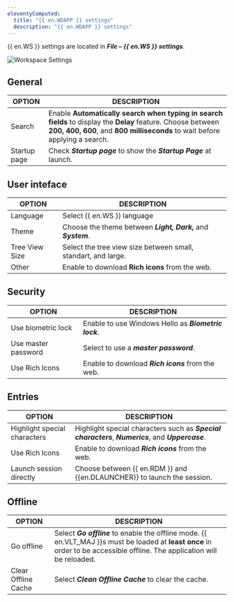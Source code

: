 ```yaml
---
eleventyComputed:
  title: "{{ en.WDAPP }} settings"
  description: "{{ en.WDAPP }} settings"
---
```


{{ en.WS }} settings are located in ***File – {{ en.WS }} settings***.

![Workspace Settings](https://webdevolutions.blob.core.windows.net/docs/en/server/ServerOp6094.png)

## General 

| OPTION                                             | DESCRIPTION |
|----------------------------------------------------|-------------|
| Search                                             | Enable **Automatically search when typing in search fields** to display the **Delay** feature. Choose between **200, 400, 600**, and **800 milliseconds** to wait before applying a search. |
| Startup page                                       | Check ***Startup page*** to show the ***Startup Page*** at launch. |

## User inteface 

| OPTION                                             | DESCRIPTION |
|----------------------------------------------------|-------------|
| Language                                           | Select {{ en.WS }} language |
| Theme                                              | Choose the theme between ***Light, Dark,*** and ***System***. |
| Tree View Size                                     | Select the tree view size between small, standart, and large.|
| Other                                              | Enable to download **Rich icons** from the web. |

## Security

| OPTION                                             | DESCRIPTION |
|----------------------------------------------------|-------------|
| Use biometric lock                                 | Enable to use Windows Hello as ***Biometric lock***.  |
| Use master password                                | Select to use a ***master password***. |
| Use Rich Icons                                     | Enable to download ***Rich icons*** from the web. |

## Entries

| OPTION                                             | DESCRIPTION |
|----------------------------------------------------|-------------|
| Highlight special characters                       | Highlight special characters such as ***Special characters***, ***Numerics***, and ***Uppercase***. |
| Use Rich Icons                                     | Enable to download ***Rich icons*** from the web. |
| Launch session directly                            | Choose between {{ en.RDM }} and {{en.DLAUNCHER}} to launch the session. |

## Offline

| OPTION                                             | DESCRIPTION |
|----------------------------------------------------|-------------|
| Go offline                                         | Select ***Go offline*** to enable the offline mode. {{ en.VLT_MAJ }}s must be loaded at **least once** in order to be accessible offline. The application will be reloaded.|
| Clear Offline Cache                                | Select ***Clean Offline Cache*** to clear the cache. |